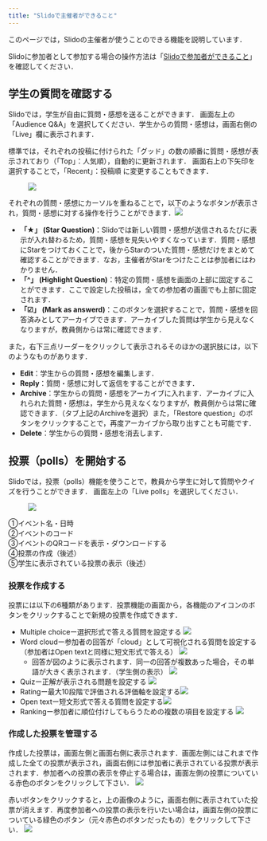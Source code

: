 ```yaml
---
title: "Slidoで主催者ができること"
---
```


このページでは，Slidoの主催者が使うことのできる機能を説明しています．

Slidoに参加者として参加する場合の操作方法は「[Slidoで参加者ができること](how_to_use_audience)」を確認してください．

## 学生の質問を確認する

Slidoでは，学生が自由に質問・感想を送ることができます．
画面左上の「Audience Q&A」を選択してください．学生からの質問・感想は，画面右側の「Live」欄に表示されます．

標準では，それぞれの投稿に付けられた「グッド」の数の順番に質問・感想が表示されており（「Top」：人気順），自動的に更新されます．
画面右上の下矢印を選択することで，「Recent」：投稿順 に変更することもできます．

<figure>
<img src="img/slido11.png">
</figure>

それぞれの質問・感想にカーソルを重ねることで，以下のようなボタンが表示され，質問・感想に対する操作を行うことができます．<img src="img/post.png" class="medium">
* **「★」 (Star Question)**：Slidoでは新しい質問・感想が送信されるたびに表示が入れ替わるため，質問・感想を見失いやすくなっています．質問・感想にStarをつけておくことで，後からStarのついた質問・感想だけをまとめて確認することができます．なお，主催者がStarをつけたことは参加者にはわかりません．
* **「^」 (Highlight Question)**：特定の質問・感想を画面の上部に固定することができます．ここで設定した投稿は，全ての参加者の画面でも上部に固定されます．
* **「☑︎」 (Mark as answerd)**：このボタンを選択することで，質問・感想を回答済みとしてアーカイブできます．アーカイブした質問は学生から見えなくなりますが，教員側からは常に確認できます．

また，右下三点リーダーをクリックして表示されるそのほかの選択肢には，以下のようなものがあります．
* **Edit**：学生からの質問・感想を編集します．
* **Reply**：質問・感想に対して返信をすることができます．
* **Archive**：学生からの質問・感想をアーカイブに入れます．アーカイブに入れられた質問・感想は，学生から見えなくなりますが，教員側からは常に確認できます．（タブ上記のArchiveを選択）また，「Restore question」のボタンをクリックすることで，再度アーカイブから取り出すことも可能です．
* **Delete**：学生からの質問・感想を消去します．


## 投票（polls）を開始する

Slidoでは，投票（polls）機能を使うことで，教員から学生に対して質問やクイズを行うことができます．
画面左上の「Live polls」を選択してください．

<figure>
<img src="img/slido1.jpg">
</figure>

①イベント名・日時<br>
②イベントのコード<br>
③イベントのQRコードを表示・ダウンロードする<br>
④投票の作成（後述）<br>
⑤学生に表示されている投票の表示（後述）


### 投票を作成する
投票には以下の6種類があります．投票機能の画面から，各機能のアイコンのボタンをクリックすることで新規の投票を作成できます．

* Multiple choiceー選択形式で答える質問を設定する <img src="img/slido2.png" class="medium">
* Word cloudー参加者の回答が「cloud」として可視化される質問を設定する（参加者はOpen textと同様に短文形式で答える） <img src="img/slido3.png" class="medium">
    * 回答が図のように表示されます．同一の回答が複数あった場合，その単語が大きく表示されます．（学生側の表示） <img src="img/slido4.png" class="medium">
* Quizー正解が表示される問題を設定する <img src="img/slido5.png" class="medium">
* Ratingー最大10段階で評価される評価軸を設定する<img src="img/slido6.png" class="medium">
* Open textー短文形式で答える質問を設定する<img src="img/slido7.png" class="medium">
* Rankingー参加者に順位付けしてもらうための複数の項目を設定する <img src="img/slido8.png" class="medium">

### 作成した投票を管理する

作成した投票は，画面左側と画面右側に表示されます．画面左側にはこれまで作成した全ての投票が表示され，画面右側には参加者に表示されている投票が表示されます．参加者への投票の表示を停止する場合は，画面左側の投票についている赤色のボタンをクリックして下さい． <img src="img/slido9.png">

赤いボタンをクリックすると，上の画像のように，画面右側に表示されていた投票が消えます．再度参加者への投票の表示を行いたい場合は，画面左側の投票についている緑色のボタン（元々赤色のボタンだったもの）をクリックして下さい． <img src="img/slido10.png">
